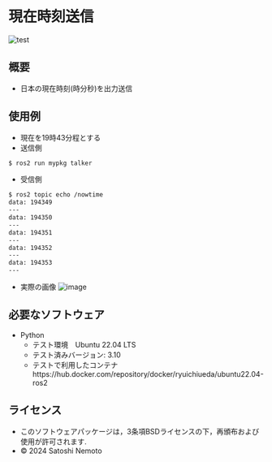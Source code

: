 # 現在時刻送信
![test](https://github.com/Lishi55/Ros2_demo/actions/workflows/test.yml/badge.svg)

## 概要
- 日本の現在時刻(時分秒)を出力送信

## 使用例

- 現在を19時43分程とする<br>
- 送信側
```bash
$ ros2 run mypkg talker
```
- 受信側
```bash
$ ros2 topic echo /nowtime
data: 194349
---
data: 194350
---
data: 194351
---
data: 194352
---
data: 194353
---
```

- 実際の画像
![image](https://github.com/user-attachments/assets/af5bd492-e137-48e0-ba7a-fb67c9f25f62)


## 必要なソフトウェア
- Python
  - テスト環境　Ubuntu 22.04 LTS
  - テスト済みバージョン: 3.10
  - テストで利用したコンテナhttps://hub.docker.com/repository/docker/ryuichiueda/ubuntu22.04-ros2

## ライセンス
- このソフトウェアパッケージは，3条項BSDライセンスの下，再頒布および使用が許可されます.
- © 2024 Satoshi Nemoto

